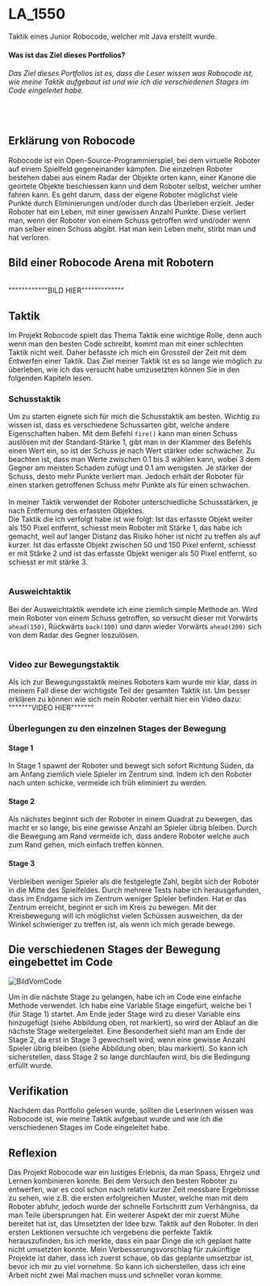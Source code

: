 # LA_1550
Taktik eines Junior Robocode, welcher mit Java erstellt wurde. 
<br>

#### Was ist das Ziel dieses Portfolios?
###### Das Ziel dieses Portfolios ist es, dass die Leser wissen was Robocode ist, wie meine Taktik aufgebaut ist und wie ich die verschiedenen Stages im Code eingeleitet habe.
<br>

## Erklärung von Robocode
Robocode ist ein Open-Source-Programmierspiel, bei dem virtuelle Roboter auf einem Spielfeld gegeneinander kämpfen. Die einzelnen Roboter bestehen dabei aus einem Radar der Objekte orten kann, einer Kanone die geortete Objekte beschiessen kann und dem Roboter selbst, welcher umher fahren kann. Es geht darum, dass der eigene Roboter möglichst viele Punkte durch Eliminierungen und/oder durch das Überleben erzielt. Jeder Roboter hat ein Leben, mit einer gewissen Anzahl Punkte. Diese verliert man, wenn der Roboter von einem Schuss getroffen wird und/oder wenn man selber einen Schuss abgibt. Hat man kein Leben mehr, stirbt man und hat verloren. 

## Bild einer Robocode Arena mit Robotern
<br> """"""""""""BILD HIER"""""""""""""

## Taktik
Im Projekt Robocode spielt das Thema Taktik eine wichtige Rolle, denn auch wenn man den besten Code schreibt, kommt man mit einer schlechten Taktik nicht weit. Daher befasste ich mich ein Grossteil der Zeit mit dem Entwerfen einer Taktik. Das Ziel meiner Taktik ist es so lange wie möglich zu überleben, wie ich das versucht habe umzusetzten können Sie in den folgenden Kapiteln lesen. 
<br>
### Schusstaktik
Um zu starten eignete sich für mich die Schusstaktik am besten. Wichtig zu wissen ist, dass es verschiedene Schussarten gibt, welche andere Eigenschaften haben. Mit dem Befehl ``fire()`` kann man einen Schuss auslösen mit der Standard-Stärke 1, gibt man in der Klammer des Befehls einen Wert ein, so ist der Schuss je nach Wert stärker oder schwächer. Zu beachten ist, dass man Werte zwischen 0.1 bis 3 wählen kann, wobei 3 dem Gegner am meisten Schaden zufügt und 0.1 am wenigsten. Je stärker der Schuss, desto mehr Punkte verliert man. Jedoch erhält der Roboter für einen starken getroffenen Schuss mehr Punkte als für einen schwachen.  
<br>
In meiner Taktik verwendet der Roboter unterschiedliche Schussstärken, je nach Entfernung des erfassten Objektes.  <br>
Die Taktik die ich verfolgt habe ist wie folgt: Ist das erfasste Objekt weiter als 150 Pixel entfernt, schiesst mein Roboter mit Stärke 1, das habe ich gemacht, weil auf langer Distanz das Risiko höher ist nicht zu treffen als auf kurzer. Ist das erfasste Objekt zwischen 50 und 150 Pixel enfernt, schiesst er mit Stärke 2 und ist das erfasste Objekt weniger als 50 Pixel entfernt, so schiesst er mit stärke 3.
<br>
<br>
### Ausweichtaktik
Bei der Ausweichtaktik wendete ich eine ziemlich simple Methode an. Wird mein Roboter von einem Schuss getroffen, so versucht dieser mit Vorwärts ``ahead(150)``, Rückwärts ``back(100)`` und dann wieder Vorwärts ``ahead(200)`` sich von dem Radar des Gegner loszulösen.
<br>
<br>
### Video zur Bewegungstaktik
Als ich zur Bewegungsstaktik meines Roboters kam wurde mir klar, dass in meinem Fall diese der wichtigste Teil der gesamten Taktik ist. Um besser erklären zu können wie sich mein Roboter verhält hier ein Video dazu:
<br> """""""VIDEO HIER"""""""

### Überlegungen zu den einzelnen Stages der Bewegung
#### Stage 1
In Stage 1 spawnt der Roboter und bewegt sich sofort Richtung Süden, da am Anfang ziemlich viele Spieler im Zentrum sind. Indem ich den Roboter nach unten schicke, vermeide ich früh eliminiert zu werden.
<br>
#### Stage 2
Als nächstes beginnt sich der Roboter in einem Quadrat zu bewegen, das macht er so lange, bis eine gewisse Anzahl an Spieler übrig bleiben. Durch die Bewegung am Rand vermeide ich, dass andere Roboter welche auch zum Rand gehen, mich einfach treffen können.
<br>
#### Stage 3
Verbleiben weniger Spieler als die festgelegte Zahl, begibt sich der Roboter in die Mitte des Spielfeldes. Durch mehrere Tests habe ich herausgefunden, dass im Endgame sich im Zentrum weniger Spieler befinden. Hat er das Zentrum erreicht, beginnt er sich im Kreis zu bewegen. Mit der Kreisbewegung will ich möglichst vielen Schüssen ausweichen, da der Winkel schwieriger zu treffen ist, als wenn ich mich gerade bewege.

## Die verschiedenen Stages der Bewegung eingebettet im Code

![BildVomCode](https://user-images.githubusercontent.com/89131418/151137720-74fa6725-7e51-4ecc-93ba-bdea8a62af69.jpg)


Um in die nächste Stage zu gelangen, habe ich im Code eine einfache Methode verwendet. Ich habe eine Variable Stage eingefürt, welche bei 1 (für Stage 1) startet. Am Ende jeder Stage wird zu dieser Variable eins hinzugefügt (siehe Abbildung oben, rot markiert), so wird der Ablauf an die nächste Stage weitergeleitet. Eine Besonderheit sieht man am Ende der Stage 2, da erst in Stage 3 gewechselt wird, wenn eine gewisse Anzahl Spieler übrig bleiben (siehe Abbildung oben, blau markiert). So kann ich sicherstellen, dass Stage 2 so lange durchlaufen wird, bis die Bedingung erfüllt wurde.

## Verifikation
Nachdem das Portfolio gelesen wurde, sollten die LeserInnen wissen was Robocode ist, wie meine Taktik aufgebaut wurde und wie ich die verschiedenen Stages im Code eingeleitet habe.

## Reflexion
Das Projekt Robocode war ein lustiges Erlebnis, da man Spass, Ehrgeiz und Lernen kombinieren konnte. Bei dem Versuch den besten Roboter zu entwerfen, war es cool schon nach relativ kurzer Zeit messbare Ergebnisse zu sehen, wie z.B. die ersten erfolgreichen Muster, welche man mit dem Roboter abfuhr, jedoch wurde der schnelle Fortschritt zum Verhängniss, da man Teile übersprungen hat. Ein weiterer Aspekt der mir zuerst Mühe bereitet hat ist, das Umsetzten der Idee bzw. Taktik auf den Roboter. In den ersten Lektionen versuchte ich vergebens die perfekte Taktik herauszufinden, bis ich merkte, dass ein paar Dinge die ich geplant hatte nicht umsetzten konnte. Mein Verbesserungsvorschlag für zukünftige Projekte ist daher, dass ich zuerst schaue, ob das geplante umsetzbar ist, bevor ich mir zu viel vornehme. So kann ich sicherstellen, dass ich eine Arbeit nicht zwei Mal machen muss und schneller voran komme.

